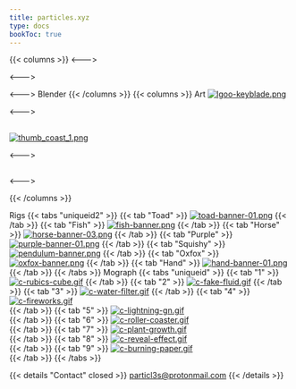 ```yaml
---
title: particles.xyz
type: docs
bookToc: true
---
```

{{< columns >}}
<--->

<--->

<--->
Blender 
{{< /columns >}}
{{< columns >}}
Art
[![lgoo-keyblade.png](https://i.postimg.cc/vQ8HHG4z/lgoo-keyblade.png)](keyblade)

<--->
## 
[![thumb_coast_1.png](https://i.postimg.cc/QXd0y2Wp/thumb_coast_1.png)](coast)



<--->
## 

<--->


{{< /columns >}}

Rigs
{{< tabs "uniqueid2" >}}
{{< tab "Toad" >}}
[![toad-banner-01.png](https://i.postimg.cc/BST6nqrx/toad-banner-01.png)](/toad_rig/)
{{< /tab >}}
{{< tab "Fish" >}}
[![fish-banner.png](https://i.postimg.cc/L5HQzh7w/fish-banner.png)](/fish_rig/)
{{< /tab >}}
{{< tab "Horse" >}}
[![horse-banner-03.png](https://i.postimg.cc/4NGv4W0x/horse-banner-03.png)](/horse_rig/)
{{< /tab >}}
{{< tab "Purple" >}}
[![purple-banner-01.png](https://i.postimg.cc/Df3XxpTc/purple-banner-01.png)](/purple_rig/)
{{< /tab >}}
{{< tab "Squishy" >}}
[![pendulum-banner.png](https://i.postimg.cc/y8DmPx5t/pendulum-banner.png)](/squishy_rig/)
{{< /tab >}}
{{< tab "Oxfox" >}}
[![oxfox-banner.png](https://i.postimg.cc/dJBsZH3y/oxfox-banner.png)](/oxfox_rig/)
{{< /tab >}}
{{< tab "Hand" >}}
[![hand-banner-01.png](https://i.postimg.cc/5byZt3Gs/hand-banner-01.png)](/hand_rig/)
{{< /tab >}}
{{< /tabs >}}
Mograph
{{< tabs "uniqueid" >}}
{{< tab "1" >}}
[![c-rubics-cube.gif](https://i.postimg.cc/hSbyfnrv/c-rubics-cube.gif)](/rubics_cube/)
{{< /tab >}}
{{< tab "2" >}}
[![c-fake-fluid.gif](https://i.postimg.cc/Dv5DBDCx/c-fake-fluid.gif)](/fake_fluid/)
{{< /tab >}}
{{< tab "3" >}}
[![c-water-filter.gif](https://i.postimg.cc/KZq81PCV/c-water-filter.gif)](/fluid_text/)
{{< /tab >}}
{{< tab "4" >}}
[![c-fireworks.gif](https://i.postimg.cc/knhVGK84/c-fireworks.gif)](/fireworks/)  
{{< /tab >}}
{{< tab "5" >}}
[![c-lightning-gn.gif](https://i.postimg.cc/RMX4nDyX/c-lightning-gn.gif)](/bolt/)  
{{< /tab >}}
{{< tab "6" >}}
[![c-roller-coaster.gif](https://i.postimg.cc/rM8xsK7G/c-roller-coaster.gif)](/roller_coaster/)  
{{< /tab >}}
{{< tab "7" >}}
[![c-plant-growth.gif](https://i.postimg.cc/jTpdHZQM/c-plant-growth.gif)](/plant_growth/)  
{{< /tab >}}
{{< tab "8" >}}
[![c-reveal-effect.gif](https://i.postimg.cc/B3YB9hHq/c-reveal-effect.gif)](/reveal_effect/)  
{{< /tab >}}
{{< tab "9" >}}
[![c-burning-paper.gif](https://i.postimg.cc/dq3ytpDR/c-burning-paper.gif)](/burning_paper/)  
{{< /tab >}}
{{< /tabs >}}



{{< details "Contact" closed >}}
particl3s@protonmail.com
{{< /details >}}

